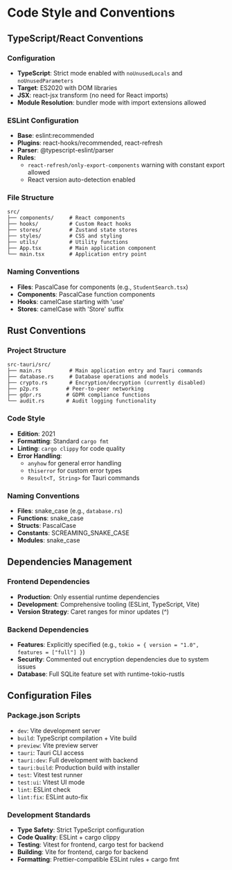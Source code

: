 # Code Style and Conventions

## TypeScript/React Conventions

### Configuration
- **TypeScript**: Strict mode enabled with `noUnusedLocals` and `noUnusedParameters`
- **Target**: ES2020 with DOM libraries
- **JSX**: react-jsx transform (no need for React imports)
- **Module Resolution**: bundler mode with import extensions allowed

### ESLint Configuration
- **Base**: eslint:recommended
- **Plugins**: react-hooks/recommended, react-refresh
- **Parser**: @typescript-eslint/parser
- **Rules**: 
  - `react-refresh/only-export-components` warning with constant export allowed
  - React version auto-detection enabled

### File Structure
```
src/
├── components/     # React components
├── hooks/          # Custom React hooks  
├── stores/         # Zustand state stores
├── styles/         # CSS and styling
├── utils/          # Utility functions
├── App.tsx         # Main application component
└── main.tsx        # Application entry point
```

### Naming Conventions
- **Files**: PascalCase for components (e.g., `StudentSearch.tsx`)
- **Components**: PascalCase function components
- **Hooks**: camelCase starting with 'use'
- **Stores**: camelCase with 'Store' suffix

## Rust Conventions

### Project Structure
```
src-tauri/src/
├── main.rs         # Main application entry and Tauri commands
├── database.rs     # Database operations and models
├── crypto.rs       # Encryption/decryption (currently disabled)
├── p2p.rs         # Peer-to-peer networking
├── gdpr.rs        # GDPR compliance functions
└── audit.rs       # Audit logging functionality
```

### Code Style
- **Edition**: 2021
- **Formatting**: Standard `cargo fmt`
- **Linting**: `cargo clippy` for code quality
- **Error Handling**: 
  - `anyhow` for general error handling
  - `thiserror` for custom error types
  - `Result<T, String>` for Tauri commands

### Naming Conventions
- **Files**: snake_case (e.g., `database.rs`)
- **Functions**: snake_case
- **Structs**: PascalCase
- **Constants**: SCREAMING_SNAKE_CASE
- **Modules**: snake_case

## Dependencies Management

### Frontend Dependencies
- **Production**: Only essential runtime dependencies
- **Development**: Comprehensive tooling (ESLint, TypeScript, Vite)
- **Version Strategy**: Caret ranges for minor updates (^)

### Backend Dependencies
- **Features**: Explicitly specified (e.g., `tokio = { version = "1.0", features = ["full"] }`)
- **Security**: Commented out encryption dependencies due to system issues
- **Database**: Full SQLite feature set with runtime-tokio-rustls

## Configuration Files

### Package.json Scripts
- `dev`: Vite development server
- `build`: TypeScript compilation + Vite build
- `preview`: Vite preview server  
- `tauri`: Tauri CLI access
- `tauri:dev`: Full development with backend
- `tauri:build`: Production build with installer
- `test`: Vitest test runner
- `test:ui`: Vitest UI mode
- `lint`: ESLint check
- `lint:fix`: ESLint auto-fix

### Development Standards
- **Type Safety**: Strict TypeScript configuration
- **Code Quality**: ESLint + cargo clippy
- **Testing**: Vitest for frontend, cargo test for backend
- **Building**: Vite for frontend, cargo for backend
- **Formatting**: Prettier-compatible ESLint rules + cargo fmt